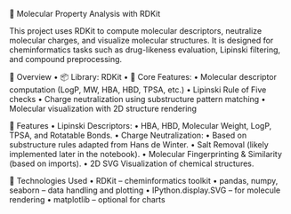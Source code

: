 🧪 Molecular Property Analysis with RDKit

This project uses RDKit to compute molecular descriptors, neutralize molecular charges, and visualize molecular structures. It is designed for cheminformatics tasks such as drug-likeness evaluation, Lipinski filtering, and compound preprocessing.

📘 Overview
	•	📦 Library: RDKit
	•	🧠 Core Features:
	•	Molecular descriptor computation (LogP, MW, HBA, HBD, TPSA, etc.)
	•	Lipinski Rule of Five checks
	•	Charge neutralization using substructure pattern matching
	•	Molecular visualization with 2D structure rendering

🔬 Features
	•	Lipinski Descriptors:
	•	HBA, HBD, Molecular Weight, LogP, TPSA, and Rotatable Bonds.
	•	Charge Neutralization:
	•	Based on substructure rules adapted from Hans de Winter.
	•	Salt Removal (likely implemented later in the notebook).
	•	Molecular Fingerprinting & Similarity (based on imports).
	•	2D SVG Visualization of chemical structures.

🧰 Technologies Used
	•	RDKit – cheminformatics toolkit
	•	pandas, numpy, seaborn – data handling and plotting
	•	IPython.display.SVG – for molecule rendering
	•	matplotlib – optional for charts

